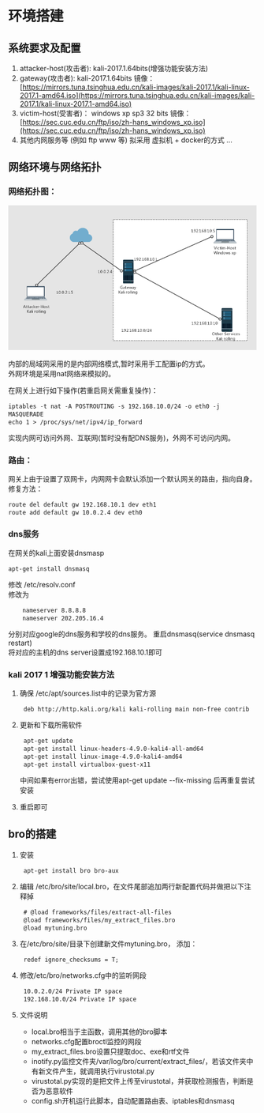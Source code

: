 # 环境搭建  
  
## 系统要求及配置   
 
1. attacker-host(攻击者): kali-2017.1.64bits(增强功能安装方法)     
2. gateway(攻击者): kali-2017.1.64bits  镜像：[https://mirrors.tuna.tsinghua.edu.cn/kali-images/kali-2017.1/kali-linux-2017.1-amd64.iso](https://mirrors.tuna.tsinghua.edu.cn/kali-images/kali-2017.1/kali-linux-2017.1-amd64.iso)
3. victim-host(受害者)： windows xp sp3 32 bits 镜像：[https://sec.cuc.edu.cn/ftp/iso/zh-hans_windows_xp.iso](https://sec.cuc.edu.cn/ftp/iso/zh-hans_windows_xp.iso)  
4. 其他内网服务等 (例如 ftp  www 等) 拟采用 虚拟机 + docker的方式  ...   
  
## 网络环境与网络拓扑  
  
### 网络拓扑图：  

![](1.png)   
  
内部的局域网采用的是内部网络模式,暂时采用手工配置ip的方式。  
外网环境是采用nat网络来模拟的。   

在网关上进行如下操作(若重启网关需重复操作)：  
  
	iptables -t nat -A POSTROUTING -s 192.168.10.0/24 -o eth0 -j MASQUERADE 
	echo 1 > /proc/sys/net/ipv4/ip_forward   


实现内网可访问外网、互联网(暂时没有配DNS服务)，外网不可访问内网。  

### 路由：
网关上由于设置了双网卡，内网网卡会默认添加一个默认网关的路由，指向自身。  
修复方法：  

	route del default gw 192.168.10.1 dev eth1  
	route add default gw 10.0.2.4 dev eth0  


### dns服务 		
在网关的kali上面安装dnsmasp 

	apt-get install dnsmasq  
  
修改 /etc/resolv.conf    
修改为  
  
		nameserver 8.8.8.8
		nameserver 202.205.16.4     
  
分别对应google的dns服务和学校的dns服务。
重启dnsmasq(service dnsmasq restart)  
将对应的主机的dns server设置成192.168.10.1即可


### kali 2017 1 增强功能安装方法  
  
1. 确保 /etc/apt/sources.list中的记录为官方源 

		deb http://http.kali.org/kali kali-rolling main non-free contrib
 
2. 更新和下载所需软件
	
		apt-get update
		apt-get install linux-headers-4.9.0-kali4-all-amd64  
		apt-get install linux-image-4.9.0-kali4-amd64  
		apt-get install virtualbox-guest-x11     
 
	中间如果有error出错，尝试使用apt-get update --fix-missing 后再重复尝试安装  
 
3. 重启即可  



## bro的搭建  
1. 安装  

		apt-get install bro bro-aux  
2. 编辑 /etc/bro/site/local.bro，在文件尾部追加两行新配置代码并做把以下注释掉  

		# @load frameworks/files/extract-all-files
		@load frameworks/files/my_extract_files.bro
		@load mytuning.bro
	
3. 在/etc/bro/site/目录下创建新文件mytuning.bro， 添加：  

		redef ignore_checksums = T;  
4. 修改/etc/bro/networks.cfg中的监听网段  
	
		10.0.2.0/24	Private IP space
		192.168.10.0/24	Private IP space  
5. 文件说明  
	* local.bro相当于主函数，调用其他的bro脚本  
	* networks.cfg配置broctl监控的网段  
	* my_extract_files.bro设置只提取doc、exe和rtf文件  
	* inotify.py监控文件夹/var/log/bro/current/extract_files/，若该文件夹中有新文件产生，就调用执行virustotal.py  
	* virustotal.py实现的是把文件上传至virustotal，并获取检测报告，判断是否为恶意软件  
	* config.sh开机运行此脚本，自动配置路由表、iptables和dnsmasq  
